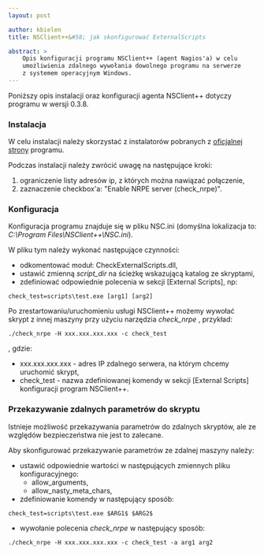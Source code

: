 ```yaml
---
layout: post

author: kbielen
title: NSClient++&#58; jak skonfigurować ExternalScripts

abstract: >
    Opis konfiguracji programu NSClient++ (agent Nagios'a) w celu
    umożliwienia zdalnego wywołania dowolnego programu na serwerze
    z systemem operacyjnym Windows.
---
```


Poniższy opis instalacji oraz konfiguracji agenta NSClient++ dotyczy programu w
wersji 0.3.8.

### Instalacja

W celu instalacji należy skorzystać z instalatorów pobranych z [oficjalnej
strony](http://www.nsclient.org/nscp/downloads) programu.

Podczas instalacji należy zwrócić uwagę na następujące kroki:

1. ograniczenie listy adresów ip, z których można nawiązać połączenie,
2. zaznaczenie checkbox'a: "Enable NRPE server (check_nrpe)".

### Konfiguracja

Konfiguracja programu znajduje się w pliku NSC.ini (domyślna lokalizacja to:
_C:\Program Files\NSClient++\NSC.ini_).

W pliku tym należy wykonać następujące czynności:

* odkomentować moduł: CheckExternalScripts.dll,
* ustawić zmienną _script_dir_ na ścieżkę wskazującą katalog ze skryptami,
* zdefiniować odpowiednie polecenia w sekcji [External Scripts], np:

```
check_test=scripts\test.exe [arg1] [arg2]
```

Po zrestartowaniu/uruchomieniu usługi NSClient++ możemy wywołać skrypt z innej
maszyny przy użyciu narzędzia _check_nrpe_ , przykład:

```
./check_nrpe -H xxx.xxx.xxx.xxx -c check_test
```

, gdzie:

* xxx.xxx.xxx.xxx - adres IP zdalnego serwera, na którym chcemy uruchomić
  skrypt,
* check_test - nazwa zdefiniowanej komendy w sekcji [External Scripts]
  konfiguracji program NSClient++.

### Przekazywanie zdalnych parametrów do skryptu

Istnieje możliwość przekazywania parametrów do zdalnych skryptów, ale ze
względów bezpieczeństwa nie jest to zalecane.

Aby skonfigurować przekazywanie parametrów ze zdalnej maszyny należy:

* ustawić odpowiednie wartości w następujących zmiennych pliku konfiguracyjnego:
    * allow_arguments,
    * allow_nasty_meta_chars,
* zdefiniowanie komendy w następujący sposób:

```
check_test=scripts\test.exe $ARG1$ $ARG2$
```

* wywołanie polecenia _check_nrpe_ w następujący sposób:

```
./check_nrpe -H xxx.xxx.xxx.xxx -c check_test -a arg1 arg2
```
